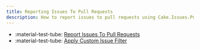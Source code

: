 ```yaml
---
title: Reporting Issues To Pull Requests
description: How to report issues to pull requests using Cake.Issues.PullRequests.
---
```


<div class="grid cards" markdown>

- :material-test-tube: [Report Issues To Pull Requests](report-issues-to-pull-requests.md)
- :material-test-tube: [Apply Custom Issue Filter](custom-issue-filter.md)

</div>
